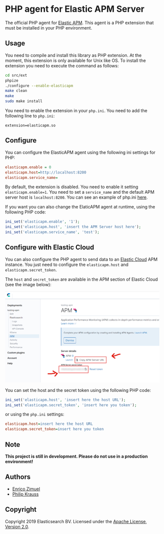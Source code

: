 # PHP agent for Elastic APM Server

The official PHP agent for [Elastic APM](https://www.elastic.co/products/apm).
This agent is a PHP extension that must be installed in your PHP environment.

## Usage

You need to compile and install this library as PHP extension.
At the moment, this extension is only available for Unix like OS.
To install the extension you need to execute the command as follows:

```bash
cd src/ext
phpize
./configure --enable-elasticapm
make clean
make
sudo make install
```

You need to enable the extension in your `php.ini`. You need to add the following
line to `php.ini`:

```
extension=elasticapm.so
```

## Configure

You can configure the ElasticAPM agent using the following ini settings for PHP:

```ini
elasticapm.enable = 0
elasticapm.host=http://localhost:8200
elasticapm.service_name=
```

By default, the extension is disabled. You need to enable it setting `elasticapm.enable=1`.
You need to set a `service_name` and the default APM server host is `localhost:8200`.
You can see an example of php.ini [here](src/ext/php.ini).

If you want you can also change the ElaticAPM agent at runtime, using the
following PHP code:

```php
ini_set('elasticapm.enable', '1');
ini_set('elasticapm.host', 'insert the APM Server host here');
ini_set('elasticapm.service_name', 'test');
```

## Configure with Elastic Cloud

You can also configure the PHP agent to send data to an [Elastic Cloud](https://www.elastic.co/cloud/)
APM instance. You just need to configure the `elasticapm.host` and `elasticapm.secret_token`.

The `host` and `secret_token` are available in the APM section of Elastic Cloud
(see the image below):

![Elastic Cloud APM configuration](docs/elastic_cloud_apm_config.png)

You can set the host and the secret token using the following PHP code:

```php
ini_set('elasticapm.host', 'insert here the host URL');
ini_set('elasticapm.secret_token', 'insert here you token');
```

or using the `php.ini` settings:

```ini
elasticapm.host=insert here the host URL
elasticapm.secret_token=insert here you token
```

## Note

**This project is still in development. Please do not use in a production environment!**

## Authors

- [Enrico Zimuel](https://www.zimuel.it)
- [Philip Krauss](https://github.com/philkra)

## Copyright

Copyright 2019 Elasticsearch BV.
Licensed under the [Apache License, Version 2.0](LICENSE).
